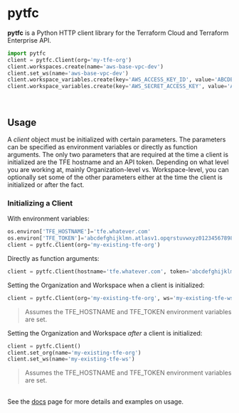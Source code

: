 # pytfc
**pytfc** is a Python HTTP client library for the Terraform Cloud and Terraform Enterprise API.

```python
import pytfc
client = pytfc.Client(org='my-tfe-org')
client.workspaces.create(name='aws-base-vpc-dev')
client.set_ws(name='aws-base-vpc-dev')
client.workspace_variables.create(key='AWS_ACCESS_KEY_ID', value='ABCDEFGHIJKLMNOPQRST', category='env', sensitive='true')
client.workspace_variables.create(key='AWS_SECRET_ACCESS_KEY', value='ABCDEFGHIJKLMNOPQRSTUVWXYZ0123456789ABCD', category='env', sensitive='true')
```
<p>&nbsp;</p>

## Usage
A _client_ object must be initialized with certain parameters. The parameters can be specified as environment variables or directly as function arguments. The only two parameters that are required at the time a client is initialized are the TFE hostname and an API token. Depending on what level you are working at, mainly Organization-level vs. Workspace-level, you can optionally set some of the other parameters either at the time the client is initialized or after the fact.

### Initializing a Client
With environment variables:
```python
os.environ['TFE_HOSTNAME']='tfe.whatever.com'
os.environ['TFE_TOKEN']='abcdefghijklmn.atlasv1.opqrstuvwxyz012345678987654321abcdefghijklmnopqrstuvwxyz01234567890'
client = pytfc.Client(org='my-existing-tfe-org')
```

Directly as function arguments:
```python
client = pytfc.Client(hostname='tfe.whatever.com', token='abcdefghijklmn.atlasv1.opqrstuvwxyz012345678987654321abcdefghijklmnopqrstuvwxyz01234567890', org='my-existing-tfe-org')
```

Setting the Organization and Workspace when a client is initialized:
```python
client = pytfc.Client(org='my-existing-tfe-org', ws='my-existing-tfe-ws')
```
> Assumes the TFE_HOSTNAME and TFE_TOKEN environment variables are set.

Setting the Organization and Workspace _after_ a client is initialized:
```python
client = pytfc.Client()
client.set_org(name='my-existing-tfe-org')
client.set_ws(name='my-existing-tfe-ws')
```
> Assumes the TFE_HOSTNAME and TFE_TOKEN environment variables are set.

\
See the [docs](./docs/examples.md) page for more details and examples on usage.

